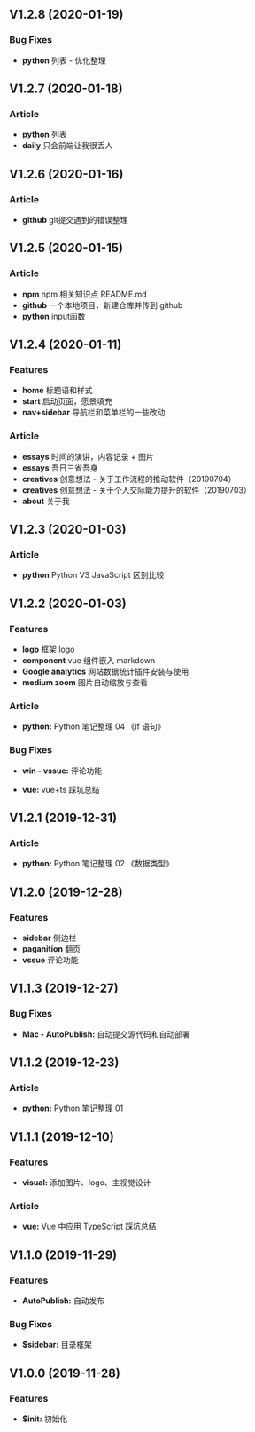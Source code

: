 ## V1.2.8 (2020-01-19)

### Bug Fixes
- **python** 列表 - 优化整理

## V1.2.7 (2020-01-18)

### Article
- **python** 列表
- **daily** 只会前端让我很丢人

## V1.2.6 (2020-01-16)

### Article
- **github** git提交遇到的错误整理

## V1.2.5 (2020-01-15)

### Article

- **npm** npm 相关知识点 README.md
- **github** 一个本地项目，新建仓库并传到 github
- **python** input函数

## V1.2.4 (2020-01-11)

### Features

- **home** 标题语和样式
- **start** 启动页面，愿景填充
- **nav+sidebar** 导航栏和菜单栏的一些改动

### Article

- **essays** 时间的演讲，内容记录 + 图片
- **essays** 吾日三省吾身
- **creatives** 创意想法 - 关于工作流程的推动软件（20190704）
- **creatives** 创意想法 - 关于个人交际能力提升的软件（20190703）
- **about** 关于我

## V1.2.3 (2020-01-03)

### Article

- **python** Python VS JavaScript 区别比较

## V1.2.2 (2020-01-03)

### Features

- **logo** 框架 logo
- **component** vue 组件嵌入 markdown
- **Google analytics** 网站数据统计插件安装与使用
- **medium zoom** 图片自动缩放与查看

### Article

- **python:** Python 笔记整理 04 《if 语句》

### Bug Fixes

- **win - vssue:** 评论功能

- **vue:** vue+ts 踩坑总结

## V1.2.1 (2019-12-31)

### Article

- **python:** Python 笔记整理 02 《数据类型》

## V1.2.0 (2019-12-28)

### Features

- **sidebar** 侧边栏
- **paganition** 翻页
- **vssue** 评论功能

## V1.1.3 (2019-12-27)

### Bug Fixes

- **Mac - AutoPublish:** 自动提交源代码和自动部署

## V1.1.2 (2019-12-23)

### Article

- **python:** Python 笔记整理 01

## V1.1.1 (2019-12-10)

### Features

- **visual:** 添加图片、logo、主视觉设计

### Article

- **vue:** Vue 中应用 TypeScript 踩坑总结

## V1.1.0 (2019-11-29)

### Features

- **AutoPublish:** 自动发布

### Bug Fixes

- **\$sidebar:** 目录框架

## V1.0.0 (2019-11-28)

### Features

- **\$init:** 初始化
